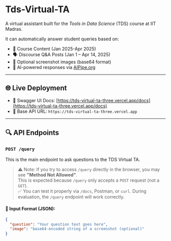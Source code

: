 # Tds-Virtual-TA

A virtual assistant built for the *Tools in Data Science* (TDS) course at IIT Madras.

It can automatically answer student queries based on:

- 📘 Course Content (Jan 2025-Apr 2025)
- 🗣️ Discourse Q&A Posts (Jan 1 – Apr 14, 2025)
- 📸 Optional screenshot images (base64 format)
- 🧠 AI-powered responses via [AIPipe.org](https://aipipe.org)

---

## 🌐 Live Deployment

- 🧪 Swagger UI Docs: [https://tds-virtual-ta-three.vercel.app/docs](https://tds-virtual-ta-three.vercel.app/docs)
- 📡 Base API URL: `https://tds-virtual-ta-three.vercel.app`

---

## 🔍 API Endpoints

### `POST /query`

This is the main endpoint to ask questions to the TDS Virtual TA.
>⚠️ Note: If you try to access `/query` directly in the browser, you may see **"Method Not Allowed"**.  
> This is expected because `/query` only accepts a `POST` request (not a `GET`).  
> ✅ You can test it properly via `/docs`, Postman, or `curl`. During evaluation, the `/query` endpoint will work correctly.

#### 📝 Input Format (JSON):

```json
{
  "question": "Your question text goes here",
  "image": "base64-encoded string of a screenshot (optional)"
}
